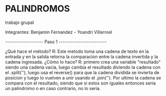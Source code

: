 # PALINDROMOS
trabajo grupal

Integrantes: Benjamin Fernandez - Yoandri Villarroel

------------------- Paso 1 ------------------------

¿Qué hace el método?
R: Este metodo toma una cadena de texto en la entrada y en la salida retorna la comparacion entre la cadena invertida y la cadena ingresada.
¿Cómo lo hace?
R: primero crea una variable "resultado" siendo una cadena vacia, luego cambia el resultado diviendo la cadena con el .split(''), luego usa el reverse() para que la cadena dividida se invierta de posicion y luego lo vuelven a unir usando el .join(''). Por ultimo la cadena se compara con el resultado, siendo que si estos son iguales entonces seria un palindromo o en caso contrario, no lo seria.
